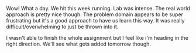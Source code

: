 Wow! What a day. We hit this week running. Lab was intense. The real world approach is pretty nice though. The problem domain appears to be super frustrating but it's a good approach to have us learn this way. It was really difficult/overwhelming to just be thrown into it. 

I wasn't able to finish the whole assignment but I feel like i'm heading in the right direction. We'll see what gets added tomorrow though. 